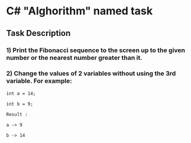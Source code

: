 # C# "Alghorithm" named task

## Task Description

### 1) Print the Fibonacci sequence to the screen up to the given number or the nearest number greater than it.
   
### 2) Change the values ​​of 2 variables without using the 3rd variable. For example:

```
int a = 14;

int b = 9;

Result :

a -> 9

b -> 14
```
